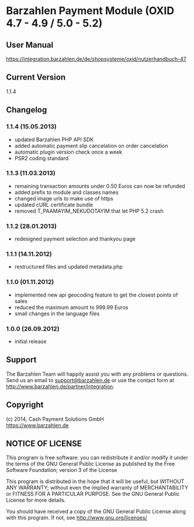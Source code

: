 # Barzahlen Payment Module (OXID 4.7 - 4.9 / 5.0 - 5.2)

## User Manual
https://integration.barzahlen.de/de/shopsysteme/oxid/nutzerhandbuch-47

## Current Version
1.1.4

## Changelog

### 1.1.4 (15.05.2013)
* updated Barzahlen PHP API SDK
* added automatic payment slip cancelation on order cancelation
* automatic plugin version check once a week
* PSR2 coding standard

### 1.1.3 (11.03.2013)
* remaining transaction amounts under 0.50 Euros can now be refunded
* added prefix to module and classes names
* changed image urls to make use of https
* updated cURL certificate bundle
* removed T_PAAMAYIM_NEKUDOTAYIM that let PHP 5.2 crash

### 1.1.2 (28.01.2013)
* redesigned payment selection and thankyou page

### 1.1.1 (14.11.2012)
* restructured files and updated metadata.php

### 1.1.0 (01.11.2012)
* implemented new api geocoding feature to get the closest points of sales
* reduced the maximum amount to 999.99 Euros
* small changes in the language files

### 1.0.0 (26.09.2012)
* initial release

## Support
The Barzahlen Team will happily assist you with any problems or questions. Send us an email to support@barzahlen.de or use the contact form at http://www.barzahlen.de/partner/integration.

## Copyright
(c) 2014, Cash Payment Solutions GmbH  
https://www.barzahlen.de

## NOTICE OF LICENSE
This program is free software: you can redistribute it and/or modify it under the terms of the GNU General Public License as published by the Free Software Foundation; version 3 of the License

This program is distributed in the hope that it will be useful, but WITHOUT ANY WARRANTY; without even the implied warranty of MERCHANTABILITY or FITNESS FOR A PARTICULAR PURPOSE. See the GNU General Public License for more details.

You should have received a copy of the GNU General Public License along with this program.  If not, see http://www.gnu.org/licenses/